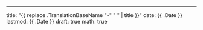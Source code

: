 ---
title: "{{ replace .TranslationBaseName "-" " " | title }}"
date: {{ .Date }}
lastmod: {{ .Date }}
draft: true
math: true
